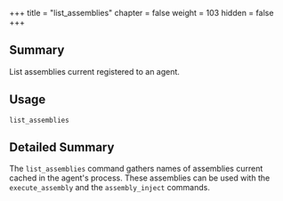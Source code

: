 +++
title = "list_assemblies"
chapter = false
weight = 103
hidden = false
+++

## Summary
List assemblies current registered to an agent.

## Usage
```
list_assemblies
```

## Detailed Summary
The `list_assemblies` command gathers names of assemblies current cached in the agent's process. These assemblies can be used with the `execute_assembly` and the `assembly_inject` commands.
